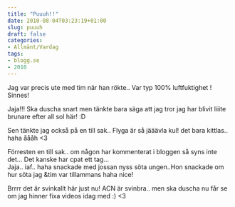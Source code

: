 ```yaml
---
title: "Puuuh!!"
date: 2010-08-04T03:23:19+01:00
slug: puuuh
draft: false
categories:
- Allmänt/Vardag
tags:
- blogg.se
- 2010
---
```

Jag var precis ute med tim när han rökte.. Var typ 100% luftfuktighet ! Sinnes!  
  
Jaja!!! Ska duscha snart men tänkte bara säga att jag tror jag har blivit liiite brunare efter all sol här! :D  
  
Sen tänkte jag också på en till sak.. Flyga är så jääävla kul! det bara kittlas.. haha åååh <3  
  
Förresten en till sak.. om någon har kommenterat i bloggen så syns inte det... Det kanske har cpat ett tag...  
Jaja.. iaf.. haha snackade med jossan nyss söta ungen..Hon snackade om hur söta jag &tim var tillammans haha nice!  
  
  

Brrrr det är svinkallt här just nu! ACN är svinbra.. men ska duscha nu får se om jag hinner fixa videos idag med :) <3
